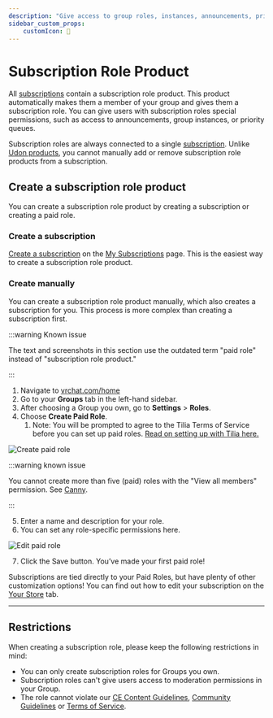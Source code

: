 ```yaml
---
description: "Give access to group roles, instances, announcements, priority queues."
sidebar_custom_props:
    customIcon: 👥
---
```


# Subscription Role Product

All [subscriptions](/economy/subscriptions) contain a subscription role product. This product automatically makes them a member of your group and gives them a subscription role. You can give users with subscription roles special permissions, such as access to announcements, group instances, or priority queues.  

Subscription roles are always connected to a single [subscription](/economy/subscriptions). Unlike [Udon products](/economy/products/udon), you cannot manually add or remove subscription role products from a subscription.

## Create a subscription role product

You can create a subscription role product by creating a subscription or creating a paid role.

### Create a subscription

[Create a subscription](/economy/subscriptions) on the [My Subscriptions](https://vrchat.com/home/marketplace/storefront/subscriptions/page/1) page. This is the easiest way to create a subscription role product.


### Create manually

You can create a subscription role product manually, which also creates a subscription for you. This process is more complex than creating a subscription first.

:::warning Known issue

The text and screenshots in this section use the outdated term "paid role" instead of "subscription role product."

:::

1. Navigate to [vrchat.com/home](https://vrchat.com/home)
2. Go to your **Groups** tab in the left-hand sidebar.
3. After choosing a Group you own, go to **Settings** > **Roles**.
4. Choose **Create Paid Role**.
    1. Note: You will be prompted to agree to the Tilia Terms of Service before you can set up paid roles. [Read on setting up with Tilia here.](/economy/getting-started)

![Create paid role](/img/economy/products/PaidRoles-CreatePaidRole.png "Click Create Paid Role")

:::warning known issue

You cannot create more than five (paid) roles with the "View all members" permission. See [Canny](https://feedback.vrchat.com/creator-economy-sellers/p/cannot-create-more-than-five-paid-roles-with-view-all-members-permission).

:::

5. Enter a name and description for your role.
6. You can set any role-specific permissions here.

![Edit paid role](/img/economy/products/PaidRoles-EditPaidRole.png "Click Edit Paid Role")

7. Click the Save button. You’ve made your first paid role!

Subscriptions are tied directly to your Paid Roles, but have plenty of other customization options! You can find out how to edit your subscription on the [Your Store](/economy/store) tab.


***
## Restrictions

When creating a subscription role, please keep the following restrictions in mind: 

* You can only create subscription roles for Groups you own.
* Subscription roles can't give users access to moderation permissions in your Group.
* The role cannot violate our [CE Content Guidelines](/economy/guidelines), [Community Guidelines](https://hello.vrchat.com/community-guidelines) or [Terms of Service](https://hello.vrchat.com/legal).